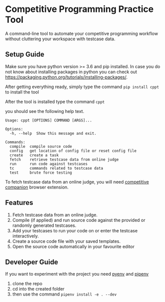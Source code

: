 # Competitive Programming Practice Tool

A command-line tool to automate your competitive programming workflow without cluttering your workspace with testcase data.

## Setup Guide

Make sure you have python version >= 3.6 and pip installed.
In case you do not know about installing packages in python you can check out
https://packaging.python.org/tutorials/installing-packages/.

After getting everything ready,
simply type the command `pip install cppt` to install the tool

After the tool is installed type the command `cppt`

you should see the following help text.

```shell
Usage: cppt [OPTIONS] COMMAND [ARGS]...

Options:
  -h, --help  Show this message and exit.

Commands:
  compile  compile source code
  config   get location of config file or reset config file
  create   create a task
  fetch    retrieve testcase data from online judge
  run      run code against testcases
  tc       commands related to testcase data
  test     brute force testing
```

To fetch testcase data from an online judge, you will need [competitive companion](https://github.com/jmerle/competitive-companion) browser extension.

## Features

1. Fetch testcase data from an online judge.
2. Compile (if applied) and run source code against the provided or randomly generated testcases.
3. Add your testcases to run your code on or enter the testcase interactively.
4. Create a source code file with your saved templates.
5. Open the source code automatically in your favourite editor

## Developer Guide

If you want to experiment with the project
you need [pyenv](https://realpython.com/intro-to-pyenv/) and [pipenv](https://realpython.com/pipenv-guide/)

1. clone the repo
2. cd into the created folder
3. then use the command `pipenv install -e . --dev`
